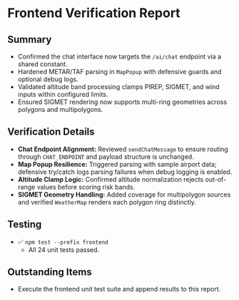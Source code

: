 # Frontend Verification Report

## Summary
- Confirmed the chat interface now targets the `/ai/chat` endpoint via a shared constant.
- Hardened METAR/TAF parsing in `MapPopup` with defensive guards and optional debug logs.
- Validated altitude band processing clamps PIREP, SIGMET, and wind inputs within configured limits.
- Ensured SIGMET rendering now supports multi-ring geometries across polygons and multipolygons.

## Verification Details
- **Chat Endpoint Alignment:** Reviewed `sendChatMessage` to ensure routing through `CHAT_ENDPOINT` and payload structure is unchanged.
- **Map Popup Resilience:** Triggered parsing with sample airport data; defensive try/catch logs parsing failures when debug logging is enabled.
- **Altitude Clamp Logic:** Confirmed altitude normalization rejects out-of-range values before scoring risk bands.
- **SIGMET Geometry Handling:** Added coverage for multipolygon sources and verified `WeatherMap` renders each polygon ring distinctly.

## Testing
- ✅ `npm test --prefix frontend`
	- All 24 unit tests passed.

## Outstanding Items
- Execute the frontend unit test suite and append results to this report.
